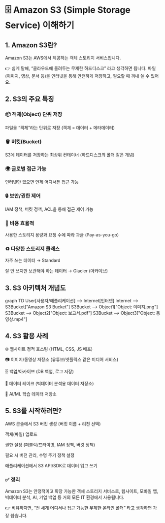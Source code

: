 <h1 id="🗄️-amazon-s3-simple-storage-service-이해하기">🗄️ Amazon S3 (Simple Storage Service) 이해하기</h1>
<h2 id="1-amazon-s3란">1. Amazon S3란?</h2>
<p>Amazon S3는 AWS에서 제공하는 객체 스토리지 서비스입니다.</p>
<p>👉 쉽게 말해,
“클라우드에 올려두는 무제한 하드디스크” 라고 생각하면 됩니다.
파일(이미지, 영상, 문서 등)을 인터넷을 통해 안전하게 저장하고, 필요할 때 꺼내 쓸 수 있어요.</p>
<h2 id="2-s3의-주요-특징">2. S3의 주요 특징</h2>
<h3 id="📦-객체object-단위-저장">📦 객체(Object) 단위 저장</h3>
<p>파일을 “객체”라는 단위로 저장 (객체 = 데이터 + 메타데이터)</p>
<h3 id="🪣-버킷bucket">🪣 버킷(Bucket)</h3>
<p>S3에 데이터를 저장하는 최상위 컨테이너 (하드디스크의 폴더 같은 개념)</p>
<h3 id="🌍-글로벌-접근-가능">🌍 글로벌 접근 가능</h3>
<p>인터넷만 있으면 언제 어디서든 접근 가능</p>
<h3 id="🔒-보안권한-제어">🔒 보안/권한 제어</h3>
<p>IAM 정책, 버킷 정책, ACL을 통해 접근 제어 가능</p>
<h3 id="💸-비용-효율적">💸 비용 효율적</h3>
<p>사용한 스토리지 용량과 요청 수에 따라 과금 (Pay-as-you-go)</p>
<h3 id="♻️-다양한-스토리지-클래스">♻️ 다양한 스토리지 클래스</h3>
<p>자주 쓰는 데이터 → Standard</p>
<p>잘 안 쓰지만 보관해야 하는 데이터 → Glacier (아카이브)</p>
<h2 id="3-s3-아키텍처-개념도">3. S3 아키텍처 개념도</h2>
<p>graph TD
    User[사용자/애플리케이션] --&gt; Internet[인터넷]
    Internet --&gt; S3Bucket[&quot;Amazon S3 Bucket&quot;]
    S3Bucket --&gt; Object1[&quot;Object: 이미지.png&quot;]
    S3Bucket --&gt; Object2[&quot;Object: 보고서.pdf&quot;]
    S3Bucket --&gt; Object3[&quot;Object: 동영상.mp4&quot;]</p>
<h2 id="4-s3-활용-사례">4. S3 활용 사례</h2>
<p>🌐 웹사이트 정적 호스팅 (HTML, CSS, JS 배포)</p>
<p>📷 이미지/동영상 저장소 (유튜브/넷플릭스 같은 미디어 서비스)</p>
<p>🗄️ 백업/아카이브 (DB 백업, 로그 저장)</p>
<p>🧠 데이터 레이크 (빅데이터 분석용 데이터 저장소)</p>
<p>🤖 AI/ML 학습 데이터 저장소</p>
<h2 id="5-s3를-시작하려면">5. S3를 시작하려면?</h2>
<p>AWS 콘솔에서 S3 버킷 생성 (버킷 이름 + 리전 선택)</p>
<p>객체(파일) 업로드</p>
<p>권한 설정 (퍼블릭/프라이빗, IAM 정책, 버킷 정책)</p>
<p>필요 시 버전 관리, 수명 주기 정책 설정</p>
<p>애플리케이션에서 S3 API/SDK로 데이터 읽고 쓰기</p>
<h3 id="✅-정리">✅ 정리</h3>
<p>Amazon S3는 안정적이고 확장 가능한 객체 스토리지 서비스로,
웹사이트, 모바일 앱, 빅데이터 분석, AI, 기업 백업 등 거의 모든 IT 환경에서 사용됩니다.</p>
<p>👉 비유하자면, “전 세계 어디서나 접근 가능한 무제한 온라인 폴더” 라고 생각하면 가장 쉽습니다.</p>